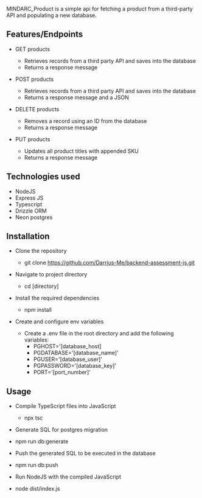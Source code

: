 MINDARC_Product is a simple api for fetching a product from a third-party API and populating a new database.

## Features/Endpoints
  * GET products
    - Retrieves records from a third party API and saves into the database
    - Returns a response message
  
  * POST products
    - Retrieves records from a third party API and saves into the database
    - Returns a response message and a JSON

  * DELETE products
    - Removes a record using an ID from the database
    - Returns a response message

  * PUT products
    - Updates all product titles with appended SKU
    - Returns a response message

## Technologies used
  * NodeJS
  * Express JS
  * Typescript
  * Drizzle ORM
  * Neon postgres

## Installation
  * Clone the repository
    - git clone https://github.com/Darrius-Me/backend-assessment-js.git
  
  * Navigate to project directory
    - cd [directory]
  
  * Install the required dependencies
    - npm install
  
  * Create and configure env variables
    * Create a .env file in the root directory and add the following variables:
      * PGHOST='[database_host]
      * PGDATABASE='[database_name]'
      * PGUSER='[database_user]'
      * PGPASSWORD='[database_key]'
      * PORT='[port_number]'

## Usage
  * Compile TypeScript files into JavaScript
    - npx tsc

  * Generate SQL for postgres migration
   - npm run db:generate

  * Push the generated SQL to be executed in the database
   - npm run db:push

  * Run NodeJS with the compiled JavaScript
   - node dist/index.js